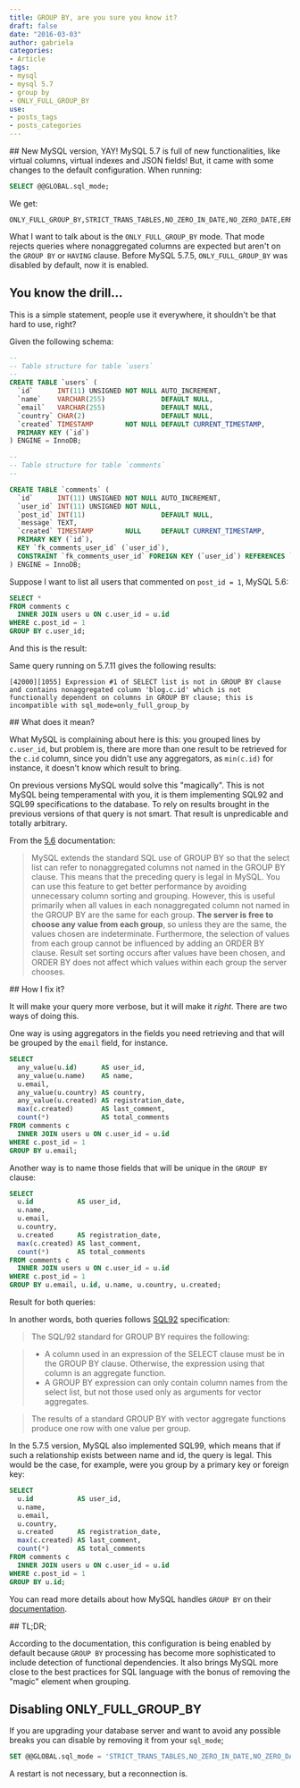 ```yaml
---
title: GROUP BY, are you sure you know it?
draft: false
date: "2016-03-03"
author: gabriela
categories:
- Article
tags:
- mysql
- mysql 5.7
- group by
- ONLY_FULL_GROUP_BY
use:
- posts_tags
- posts_categories
---
```

## New MySQL version, YAY!
MySQL 5.7 is full of new functionalities, like virtual columns, virtual indexes and JSON fields! But, it came with some changes to the default configuration. When running:

```sql
SELECT @@GLOBAL.sql_mode;
```

We get:

```
ONLY_FULL_GROUP_BY,STRICT_TRANS_TABLES,NO_ZERO_IN_DATE,NO_ZERO_DATE,ERROR_FOR_DIVISION_BY_ZERO,NO_AUTO_CREATE_USER,NO_ENGINE_SUBSTITUTION
```

What I want to talk about is the `ONLY_FULL_GROUP_BY` mode. That mode rejects queries where nonaggregated columns are expected but aren't on the `GROUP BY` or `HAVING` clause. Before MySQL 5.7.5, `ONLY_FULL_GROUP_BY` was disabled by default, now it is enabled.

## You know the drill...

This is a simple statement, people use it everywhere, it shouldn't be that hard to use, right?

Given the following schema:

```sql
--
-- Table structure for table `users`
--
CREATE TABLE `users` (
  `id`      INT(11) UNSIGNED NOT NULL AUTO_INCREMENT,
  `name`    VARCHAR(255)              DEFAULT NULL,
  `email`   VARCHAR(255)              DEFAULT NULL,
  `country` CHAR(2)                   DEFAULT NULL,
  `created` TIMESTAMP        NOT NULL DEFAULT CURRENT_TIMESTAMP,
  PRIMARY KEY (`id`)
) ENGINE = InnoDB;

--
-- Table structure for table `comments`
--

CREATE TABLE `comments` (
  `id`      INT(11) UNSIGNED NOT NULL AUTO_INCREMENT,
  `user_id` INT(11) UNSIGNED NOT NULL,
  `post_id` INT(11)                   DEFAULT NULL,
  `message` TEXT,
  `created` TIMESTAMP        NULL     DEFAULT CURRENT_TIMESTAMP,
  PRIMARY KEY (`id`),
  KEY `fk_comments_user_id` (`user_id`),
  CONSTRAINT `fk_comments_user_id` FOREIGN KEY (`user_id`) REFERENCES `users` (`id`)
) ENGINE = InnoDB;
```

Suppose I want to list all users that commented on `post_id = 1`, MySQL 5.6:

```sql
SELECT *
FROM comments c
  INNER JOIN users u ON c.user_id = u.id
WHERE c.post_id = 1
GROUP BY c.user_id;
```

And this is the result:

<script src="https://gist.github.com/gabidavila/e3c5a5cdf0882eca0837.js"></script>

Same query running on 5.7.11 gives the following results:

```
[42000][1055] Expression #1 of SELECT list is not in GROUP BY clause and contains nonaggregated column 'blog.c.id' which is not functionally dependent on columns in GROUP BY clause; this is incompatible with sql_mode=only_full_group_by
```

## What does it mean?

What MySQL is complaining about here is this: you grouped lines by `c.user_id`, but problem is, there are more than one result to be retrieved for the `c.id` column, since you didn't use any aggregators, as `min(c.id)` for instance, it doesn't know which result to bring.

On previous versions MySQL would solve this "magically". This is not MySQL being temperamental with you, it is them implementing SQL92 and SQL99 specifications to the database. To rely on results brought in the previous versions of that query is not smart. That result is unpredicable and totally arbitrary.

From the [5.6](http://dev.mysql.com/doc/refman/5.6/en/group-by-handling.html) documentation:

> MySQL extends the standard SQL use of GROUP BY so that the select list can refer to nonaggregated columns not named in the GROUP BY clause. This means that the preceding query is legal in MySQL. You can use this feature to get better performance by avoiding unnecessary column sorting and grouping. However, this is useful primarily when all values in each nonaggregated column not named in the GROUP BY are the same for each group. **The server is free to choose any value from each group**, so unless they are the same, the values chosen are indeterminate. Furthermore, the selection of values from each group cannot be influenced by adding an ORDER BY clause. Result set sorting occurs after values have been chosen, and ORDER BY does not affect which values within each group the server chooses.

## How I fix it?

It will make your query more verbose, but it will make it _right_. There are two ways of doing this.

One way is using aggregators in the fields you need retrieving and that will be grouped by the `email` field, for instance.

```sql
SELECT
  any_value(u.id)      AS user_id,
  any_value(u.name)    AS name,
  u.email,
  any_value(u.country) AS country,
  any_value(u.created) AS registration_date,
  max(c.created)       AS last_comment,
  count(*)             AS total_comments
FROM comments c
  INNER JOIN users u ON c.user_id = u.id
WHERE c.post_id = 1
GROUP BY u.email;
```

Another way is to name those fields that will be unique in the `GROUP BY` clause:

```sql
SELECT
  u.id           AS user_id,
  u.name,
  u.email,
  u.country,
  u.created      AS registration_date,
  max(c.created) AS last_comment,
  count(*)       AS total_comments
FROM comments c
  INNER JOIN users u ON c.user_id = u.id
WHERE c.post_id = 1
GROUP BY u.email, u.id, u.name, u.country, u.created;
```

Result for both queries:

<script src="https://gist.github.com/gabidavila/b9d05f71fa97548b39c5.js"></script>

In another words, both queries follows [SQL92](http://dev.cs.uni-magdeburg.de/db/sybase9/help/dbugen9/00000284.htm) specification:

> The SQL/92 standard for GROUP BY requires the following:

> * A column used in an expression of the SELECT clause must be in the GROUP BY clause. Otherwise, the expression using that column is an aggregate function.
> * A GROUP BY expression can only contain column names from the select list, but not those used only as arguments for vector aggregates.

> The results of a standard GROUP BY with vector aggregate functions produce one row with one value per group.

In the 5.7.5 version, MySQL also implemented SQL99, which means that if such a relationship exists between name and id, the query is legal. This would be the case, for example, were you group by a primary key or foreign key:

```sql
SELECT
  u.id           AS user_id,
  u.name,
  u.email,
  u.country,
  u.created      AS registration_date,
  max(c.created) AS last_comment,
  count(*)       AS total_comments
FROM comments c
  INNER JOIN users u ON c.user_id = u.id
WHERE c.post_id = 1
GROUP BY u.id;
```

You can read more details about how MySQL handles `GROUP BY` on their [documentation](http://dev.mysql.com/doc/refman/5.7/en/group-by-handling.html).

## TL;DR;

According to the documentation, this configuration is being enabled by default because `GROUP BY` processing has become more sophisticated to include detection of functional dependencies. It also brings MySQL more close to the best practices for SQL language with the bonus of removing the "magic" element when grouping.

## Disabling ONLY_FULL_GROUP_BY

If you are upgrading your database server and want to avoid any possible breaks you can disable by removing it from your `sql_mode`;

```sql
SET @@GLOBAL.sql_mode = 'STRICT_TRANS_TABLES,NO_ZERO_IN_DATE,NO_ZERO_DATE,ERROR_FOR_DIVISION_BY_ZERO,NO_AUTO_CREATE_USER,NO_ENGINE_SUBSTITUTION'
```

A restart is not necessary, but a reconnection is.
